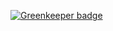 
[![Greenkeeper badge](https://badges.greenkeeper.io/santoshyadav198613/ShoppingApi-Typescript.svg)](https://greenkeeper.io/)
